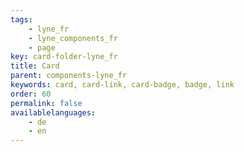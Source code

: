 ```yaml
---
tags: 
    - lyne_fr
    - lyne_components_fr
    - page
key: card-folder-lyne_fr
title: Card
parent: components-lyne_fr
keywords: card, card-link, card-badge, badge, link
order: 60
permalink: false
availablelanguages: 
    - de
    - en
---
```

